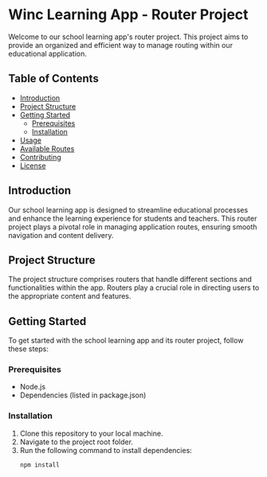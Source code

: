 
# Winc Learning App - Router Project

Welcome to our school learning app's router project. This project aims to provide an organized and efficient way to manage routing within our educational application.

## Table of Contents

- [Introduction](#introduction)
- [Project Structure](#project-structure)
- [Getting Started](#getting-started)
  - [Prerequisites](#prerequisites)
  - [Installation](#installation)
- [Usage](#usage)
- [Available Routes](#available-routes)
- [Contributing](#contributing)
- [License](#license)

## Introduction

Our school learning app is designed to streamline educational processes and enhance the learning experience for students and teachers. This router project plays a pivotal role in managing application routes, ensuring smooth navigation and content delivery.

## Project Structure

The project structure comprises routers that handle different sections and functionalities within the app. Routers play a crucial role in directing users to the appropriate content and features.

## Getting Started

To get started with the school learning app and its router project, follow these steps:

### Prerequisites

- Node.js
- Dependencies (listed in package.json)

### Installation

1. Clone this repository to your local machine.
2. Navigate to the project root folder.
3. Run the following command to install dependencies:
   ```bash
   npm install
   ```


